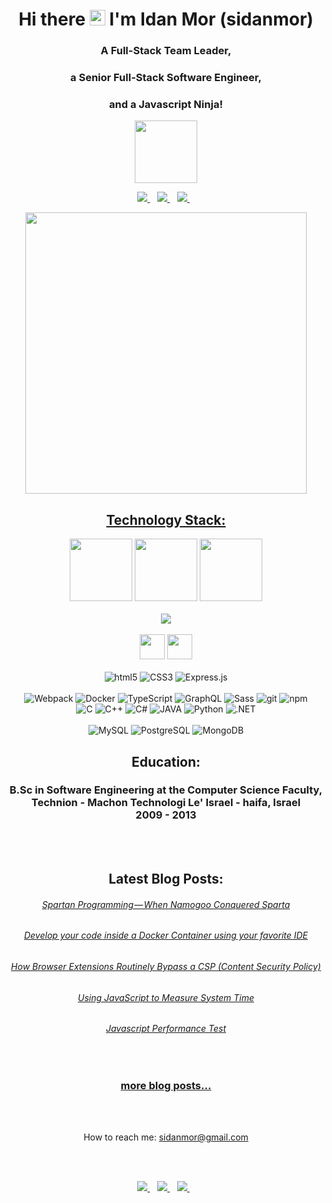 

<h1 align='center'>
  Hi there <a href="https://sidanmor.com/"><img src="https://media.giphy.com/media/hvRJCLFzcasrR4ia7z/giphy.gif" width="25px"></a> I'm Idan Mor (sidanmor)
</h1>

<h3 align='center'>
  A Full-Stack Team Leader, 
</h3>
<h3 align='center'>
  a Senior Full-Stack Software Engineer,
</h3>
<h3 align='center'>
  and a Javascript Ninja! 
</h3>

<p align="center">
  <img src="https://media3.giphy.com/media/ln7z2eWriiQAllfVcn/200w.webp" width="100">
</p>

<p align='center'>
  <a href="https://sidanmor.com/">
    <img src="https://img.shields.io/badge/medium-%2312100E.svg?&style=for-the-badge&logo=medium&logoColor=white" />    
  </a>&nbsp;&nbsp;
  <a href="https://stackoverflow.com/users/1118252/sidanmor">
    <img src="https://img.shields.io/badge/stack%20overflow-FE7A16?logo=stack-overflow&logoColor=white&style=for-the-badge" />
  </a>&nbsp;&nbsp;
  <a href="https://www.linkedin.com/in/idan-mor/">
    <img src="https://img.shields.io/badge/linkedin-%230077B5.svg?&style=for-the-badge&logo=linkedin&logoColor=white" />        
  </a>&nbsp;&nbsp;
  
</p>

<p align="center">
  <img src="https://media.giphy.com/media/citBl9yPwnUOs/giphy.gif" width="450">
</p>
  
  <h2 align='center' style="text-decoration: underline;">
  Technology Stack:
  </h2>
  <p align="center">
  <img src="https://media3.giphy.com/media/ln7z2eWriiQAllfVcn/200w.webp" width="100">
  <img src="https://i.giphy.com/media/KzJkzjggfGN5Py6nkT/200.webp" width="100">
  <img src="https://i.giphy.com/media/IdyAQJVN2kVPNUrojM/200.webp" width="100">
  <br><br>
  <img src="https://camo.githubusercontent.com/936a08778c7e4885053d148c07bbd2339dfbdd80/68747470733a2f2f6665726f73732e6e65742f782f6e6f6465322e676966" />
  <br/><br/>
  <img src="https://i.giphy.com/media/eNAsjO55tPbgaor7ma/200w.webp" width="40">
  <img src="https://i.giphy.com/media/VgGthkhUvGgOit7Y9i/200.webp" width="40">
  <br><br>
  <img alt="html5" src="https://img.shields.io/badge/HTML5-E34F26?style=for-the-badge&logo=html5&logoColor=white" />
  <img alt="CSS3" src="https://img.shields.io/badge/CSS3-1572B6?style=for-the-badge&logo=css3&logoColor=white" />
  <img alt="Express.js" src="https://img.shields.io/badge/Express.js-404D59?style=for-the-badge" /> 
  <br/><br/>
  <img alt="Webpack" src="https://img.shields.io/badge/-Webpack-8DD6F9?style=flat-square&logo=webpack&logoColor=white" /> 
  <img alt="Docker" src="https://img.shields.io/badge/-Docker-46a2f1?style=flat-square&logo=docker&logoColor=white" />
  <img alt="TypeScript" src="https://img.shields.io/badge/-TypeScript-007ACC?style=flat-square&logo=typescript&logoColor=white" />
  <img alt="GraphQL" src="https://img.shields.io/badge/-GraphQL-E10098?style=flat-square&logo=graphql&logoColor=white" />
  <img alt="Sass" src="https://img.shields.io/badge/-Sass-CC6699?style=flat-square&logo=sass&logoColor=white" />
  <img alt="git" src="https://img.shields.io/badge/-Git-F05032?style=flat-square&logo=git&logoColor=white" />
  <img alt="npm" src="https://img.shields.io/badge/-NPM-CB3837?style=flat-square&logo=npm&logoColor=white" />
  
  <br/>
  <img alt="C" src="https://img.shields.io/badge/C-00599C?style=for-the-badge&logo=c&logoColor=white" />
  <img alt="C++" src="https://img.shields.io/badge/C%2B%2B-00599C?style=for-the-badge&logo=c%2B%2B&logoColor=white" />
  <img alt="C#" src="https://img.shields.io/badge/C%23-239120?style=for-the-badge&logo=c-sharp&logoColor=white" />
  <img alt="JAVA" src="https://img.shields.io/badge/Java-ED8B00?style=for-the-badge&logo=java&logoColor=white" />
  <img alt="Python" src="https://img.shields.io/badge/Python-3776AB?style=for-the-badge&logo=python&logoColor=white" /> 
  <img alt=".NET" src="https://img.shields.io/badge/.NET-5C2D91?style=for-the-badge&logo=.net&logoColor=white" />
  <br/>
  <br/>
  <img alt="MySQL" src="https://img.shields.io/badge/MySQL-00000F?style=for-the-badge&logo=mysql&logoColor=white" />
  <img alt="PostgreSQL" src="https://img.shields.io/badge/PostgreSQL-316192?style=for-the-badge&logo=postgresql&logoColor=white" /> 
  <img alt="MongoDB" src="https://img.shields.io/badge/MongoDB-4EA94B?style=for-the-badge&logo=mongodb&logoColor=white" />
</p>

<h2 align='center'>
  Education:
</h2>
<h3 align='center'>
  B.Sc in Software Engineering at the Computer Science Faculty,<br/>
  Technion - Machon Technologi Le' Israel - haifa, Israel<br/>
  2009 - 2013
</h3>
<br/>
<br/>


<h2 align='center'>
  Latest Blog Posts:
</h2>

<h6 align='center'>
  <a href="https://sidanmor.com/when-namogoo-conquered-sparta-a7e62dec743b">Spartan Programming — When Namogoo Conquered Sparta</a>
</h6>

<h6 align='center'>
  <a href="https://sidanmor.com/run-and-debug-code-inside-docker-container-locally-5b121cfc858a">Develop your code inside a Docker Container using your favorite IDE</a>
</h6>

<h6 align='center'>
  <a href="https://sidanmor.com/how-browser-extensions-routinely-bypass-a-csp-content-security-policy-2d482767a672">How Browser Extensions Routinely Bypass a CSP (Content Security Policy)</a>
</h6>


<h6 align='center'>
  <a href="https://sidanmor.com/how-to-measure-cpu-time-via-javascript-43ca49382abf">Using JavaScript to Measure System Time</a>
</h6>


<h6 align='center'>
  <a href="https://sidanmor.com/javascript-performance-test-d09bde3c2976">Javascript Performance Test</a>
</h6>

<br/>

<h3 align='center'>
  <a href="https://sidanmor.com">more blog posts...</a>
</h3>

<br/>
<br/>
<p align='center'>
  How to reach me: <a href='mailto:sidanmor@gmail.com'>sidanmor@gmail.com</a>
</p>
<br/>
<br/>

<p align='center'>
  <a href="https://sidanmor.com/">
    <img src="https://img.shields.io/badge/medium-%2312100E.svg?&style=for-the-badge&logo=medium&logoColor=white" />    
  </a>&nbsp;&nbsp;
  <a href="https://stackoverflow.com/users/1118252/sidanmor">
    <img src="https://img.shields.io/badge/stack%20overflow-FE7A16?logo=stack-overflow&logoColor=white&style=for-the-badge" />
  </a>&nbsp;&nbsp;
  <a href="https://www.linkedin.com/in/idan-mor/">
    <img src="https://img.shields.io/badge/linkedin-%230077B5.svg?&style=for-the-badge&logo=linkedin&logoColor=white" />        
  </a>&nbsp;&nbsp;
  
</p>

